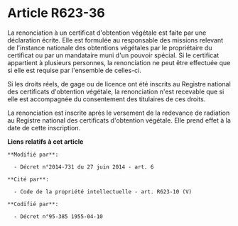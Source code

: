 # Article R623-36

La renonciation à un certificat d'obtention végétale est faite par une déclaration écrite. Elle est formulée au responsable
des missions relevant de l'instance nationale des obtentions végétales par le propriétaire du certificat ou par un mandataire
muni d'un pouvoir spécial. Si le certificat appartient à plusieurs personnes, la renonciation ne peut être effectuée que si
elle est requise par l'ensemble de celles-ci.

Si les droits réels, de gage ou de licence ont été inscrits au Registre national des certificats d'obtention végétale, la
renonciation n'est recevable que si elle est accompagnée du consentement des titulaires de ces droits.

La renonciation est inscrite après le versement de la redevance de radiation au Registre national des certificats d'obtention
végétale. Elle prend effet à la date de cette inscription.

**Liens relatifs à cet article**

	**Modifié par**:

	  - Décret n°2014-731 du 27 juin 2014 - art. 6

	**Cité par**:

	  - Code de la propriété intellectuelle - art. R623-10 (V)

	**Codifié par**:

	  - Décret n°95-385 1955-04-10
